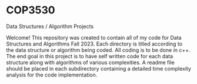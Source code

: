 # COP3530
Data Structures / Algorithm Projects

Welcome! This repository was created to contain all of my code for Data Structures and Algorithms Fall 2023. Each directory is titled according to the data structure or algorithm being coded. All coding is to be done in c++. The end goal in this project is to have self written code for each data structure along with algorithms of various complexities. A readme file should be placed in each subdirectory containing a detailed time complexity analysis for the code implementation.